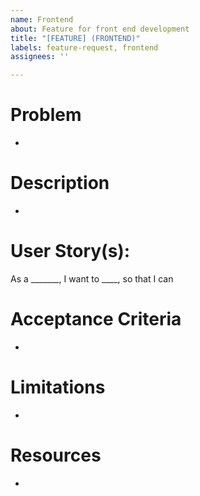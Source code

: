 ```yaml
---
name: Frontend
about: Feature for front end development
title: "[FEATURE] (FRONTEND)"
labels: feature-request, frontend
assignees: ''

---
```


# Problem
- 
# Description
-
# User Story(s):
 As a _______, I want to ____, so that I can

# Acceptance Criteria
- 
# Limitations 
-
# Resources
-
